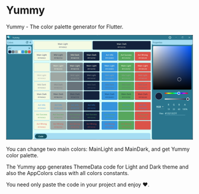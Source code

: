 # Yummy

Yummy - The color palette generator for Flutter.

![](assets/img/main_window.png)

You can change two main colors: MainLight and MainDark, and get Yummy color palette.

The Yummy app generates ThemeData code for Light and Dark theme and also the AppColors class with all colors constants.

You need only paste the code in your project and enjoy ❤️.
